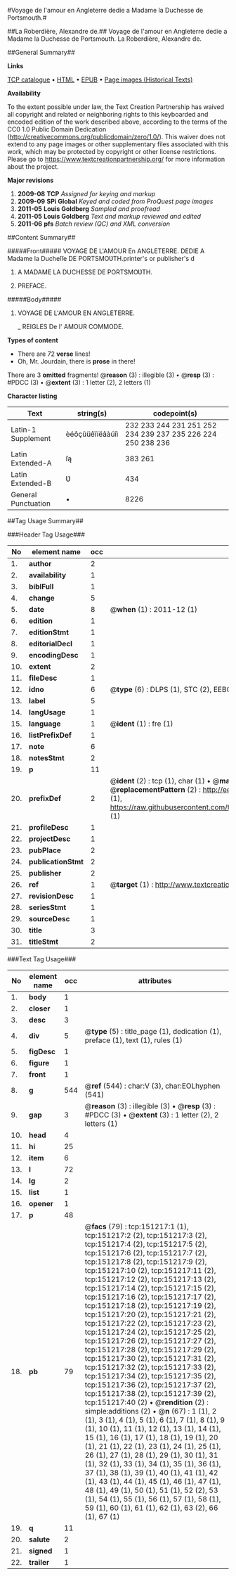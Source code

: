#Voyage de l'amour en Angleterre dedie a Madame la Duchesse de Portsmouth.#

##La Roberdière, Alexandre de.##
Voyage de l'amour en Angleterre dedie a Madame la Duchesse de Portsmouth.
La Roberdière, Alexandre de.

##General Summary##

**Links**

[TCP catalogue](http://www.ota.ox.ac.uk/tcp/)  • 
[HTML](http://tei.it.ox.ac.uk/tcp/Texts-HTML/free/A88/A88708.html)  • 
[EPUB](http://tei.it.ox.ac.uk/tcp/Texts-EPUB/free/A88/A88708.epub) • 
[Page images (Historical Texts)](https://historicaltexts.jisc.ac.uk/eebo-42475088e)

**Availability**

To the extent possible under law, the Text Creation Partnership has waived all copyright and related or neighboring rights to this keyboarded and encoded edition of the work described above, according to the terms of the CC0 1.0 Public Domain Dedication (http://creativecommons.org/publicdomain/zero/1.0/). This waiver does not extend to any page images or other supplementary files associated with this work, which may be protected by copyright or other license restrictions. Please go to https://www.textcreationpartnership.org/ for more information about the project.

**Major revisions**

1. __2009-08__ __TCP__ *Assigned for keying and markup*
1. __2009-09__ __SPi Global__ *Keyed and coded from ProQuest page images*
1. __2011-05__ __Louis Goldberg__ *Sampled and proofread*
1. __2011-05__ __Louis Goldberg__ *Text and markup reviewed and edited*
1. __2011-06__ __pfs__ *Batch review (QC) and XML conversion*

##Content Summary##

#####Front#####
VOYAGE DE L'AMOUR En ANGLETERRE. DEDIE A Madame la Ducheſſe DE PORTSMOƲTH.printer's or publisher's d
1. A MADAME LA DUCHESSE DE PORTSMOƲTH.

1. PREFACE.

#####Body#####

1. VOYAGE DE L'AMOUR EN ANGLETERRE.

    _ REIGLES De l' AMOUR COMMODE.

**Types of content**

  * There are 72 **verse** lines!
  * Oh, Mr. Jourdain, there is **prose** in there!

There are 3 **omitted** fragments! 
 @__reason__ (3) : illegible (3)  •  @__resp__ (3) : #PDCC (3)  •  @__extent__ (3) : 1 letter (2), 2 letters (1)

**Character listing**


|Text|string(s)|codepoint(s)|
|---|---|---|
|Latin-1 Supplement|èéôçûüêïíëâàúîì|232 233 244 231 251 252 234 239 237 235 226 224 250 238 236|
|Latin Extended-A|ſą|383 261|
|Latin Extended-B|Ʋ|434|
|General Punctuation|•|8226|

##Tag Usage Summary##

###Header Tag Usage###

|No|element name|occ|attributes|
|---|---|---|---|
|1.|__author__|2||
|2.|__availability__|1||
|3.|__biblFull__|1||
|4.|__change__|5||
|5.|__date__|8| @__when__ (1) : 2011-12 (1)|
|6.|__edition__|1||
|7.|__editionStmt__|1||
|8.|__editorialDecl__|1||
|9.|__encodingDesc__|1||
|10.|__extent__|2||
|11.|__fileDesc__|1||
|12.|__idno__|6| @__type__ (6) : DLPS (1), STC (2), EEBO-CITATION (1), OCLC (1), VID (1)|
|13.|__label__|5||
|14.|__langUsage__|1||
|15.|__language__|1| @__ident__ (1) : fre (1)|
|16.|__listPrefixDef__|1||
|17.|__note__|6||
|18.|__notesStmt__|2||
|19.|__p__|11||
|20.|__prefixDef__|2| @__ident__ (2) : tcp (1), char (1)  •  @__matchPattern__ (2) : ([0-9\-]+):([0-9IVX]+) (1), (.+) (1)  •  @__replacementPattern__ (2) : http://eebo.chadwyck.com/downloadtiff?vid=$1&page=$2 (1), https://raw.githubusercontent.com/textcreationpartnership/Texts/master/tcpchars.xml#$1 (1)|
|21.|__profileDesc__|1||
|22.|__projectDesc__|1||
|23.|__pubPlace__|2||
|24.|__publicationStmt__|2||
|25.|__publisher__|2||
|26.|__ref__|1| @__target__ (1) : http://www.textcreationpartnership.org/docs/. (1)|
|27.|__revisionDesc__|1||
|28.|__seriesStmt__|1||
|29.|__sourceDesc__|1||
|30.|__title__|3||
|31.|__titleStmt__|2||


###Text Tag Usage###

|No|element name|occ|attributes|
|---|---|---|---|
|1.|__body__|1||
|2.|__closer__|1||
|3.|__desc__|3||
|4.|__div__|5| @__type__ (5) : title_page (1), dedication (1), preface (1), text (1), rules (1)|
|5.|__figDesc__|1||
|6.|__figure__|1||
|7.|__front__|1||
|8.|__g__|544| @__ref__ (544) : char:V (3), char:EOLhyphen (541)|
|9.|__gap__|3| @__reason__ (3) : illegible (3)  •  @__resp__ (3) : #PDCC (3)  •  @__extent__ (3) : 1 letter (2), 2 letters (1)|
|10.|__head__|4||
|11.|__hi__|25||
|12.|__item__|6||
|13.|__l__|72||
|14.|__lg__|2||
|15.|__list__|1||
|16.|__opener__|1||
|17.|__p__|48||
|18.|__pb__|79| @__facs__ (79) : tcp:151217:1 (1), tcp:151217:2 (2), tcp:151217:3 (2), tcp:151217:4 (2), tcp:151217:5 (2), tcp:151217:6 (2), tcp:151217:7 (2), tcp:151217:8 (2), tcp:151217:9 (2), tcp:151217:10 (2), tcp:151217:11 (2), tcp:151217:12 (2), tcp:151217:13 (2), tcp:151217:14 (2), tcp:151217:15 (2), tcp:151217:16 (2), tcp:151217:17 (2), tcp:151217:18 (2), tcp:151217:19 (2), tcp:151217:20 (2), tcp:151217:21 (2), tcp:151217:22 (2), tcp:151217:23 (2), tcp:151217:24 (2), tcp:151217:25 (2), tcp:151217:26 (2), tcp:151217:27 (2), tcp:151217:28 (2), tcp:151217:29 (2), tcp:151217:30 (2), tcp:151217:31 (2), tcp:151217:32 (2), tcp:151217:33 (2), tcp:151217:34 (2), tcp:151217:35 (2), tcp:151217:36 (2), tcp:151217:37 (2), tcp:151217:38 (2), tcp:151217:39 (2), tcp:151217:40 (2)  •  @__rendition__ (2) : simple:additions (2)  •  @__n__ (67) : 1 (1), 2 (1), 3 (1), 4 (1), 5 (1), 6 (1), 7 (1), 8 (1), 9 (1), 10 (1), 11 (1), 12 (1), 13 (1), 14 (1), 15 (1), 16 (1), 17 (1), 18 (1), 19 (1), 20 (1), 21 (1), 22 (1), 23 (1), 24 (1), 25 (1), 26 (1), 27 (1), 28 (1), 29 (1), 30 (1), 31 (1), 32 (1), 33 (1), 34 (1), 35 (1), 36 (1), 37 (1), 38 (1), 39 (1), 40 (1), 41 (1), 42 (1), 43 (1), 44 (1), 45 (1), 46 (1), 47 (1), 48 (1), 49 (1), 50 (1), 51 (1), 52 (2), 53 (1), 54 (1), 55 (1), 56 (1), 57 (1), 58 (1), 59 (1), 60 (1), 61 (1), 62 (1), 63 (2), 66 (1), 67 (1)|
|19.|__q__|11||
|20.|__salute__|2||
|21.|__signed__|1||
|22.|__trailer__|1||
